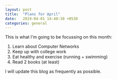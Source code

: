 ```yaml
---
layout: post
title:  "Plans for April"
date:   2019-04-01 14:40:30 +0530
categories: general
---
```


This is what I'm going to be focussing on this month:
1. Learn about Computer Networks
2. Keep up with college work
3. Eat healthy and exercise (running + swimming)
4. Read 2 books (at least)

I will update this blog as frequently as possible.